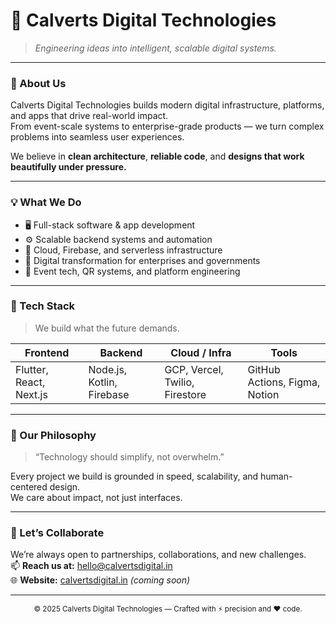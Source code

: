 # 🏢 Calverts Digital Technologies

> _Engineering ideas into intelligent, scalable digital systems._

---

### 🚀 About Us
Calverts Digital Technologies builds modern digital infrastructure, platforms, and apps that drive real-world impact.  
From event-scale systems to enterprise-grade products — we turn complex problems into seamless user experiences.

We believe in **clean architecture**, **reliable code**, and **designs that work beautifully under pressure.**

---

### 💡 What We Do
- 🖥️ Full-stack software & app development  
- ⚙️ Scalable backend systems and automation  
- 🔐 Cloud, Firebase, and serverless infrastructure  
- 🧭 Digital transformation for enterprises and governments  
- 📱 Event tech, QR systems, and platform engineering  

---

### 🧠 Tech Stack
> We build what the future demands.

| Frontend | Backend | Cloud / Infra | Tools |
|-----------|----------|----------------|--------|
| Flutter, React, Next.js | Node.js, Kotlin, Firebase | GCP, Vercel, Twilio, Firestore | GitHub Actions, Figma, Notion |

---

### 💬 Our Philosophy
> “Technology should simplify, not overwhelm.”  

Every project we build is grounded in speed, scalability, and human-centered design.  
We care about impact, not just interfaces.

---

### 🤝 Let’s Collaborate
We’re always open to partnerships, collaborations, and new challenges.  
📫 **Reach us at:** [hello@calvertsdigital.in](mailto:hello@calvertsdigital.in)  
🌐 **Website:** [calvertsdigital.in](https://calvertsdigital.in) *(coming soon)*

---

<div align="center">
  <sub>© 2025 Calverts Digital Technologies — Crafted with ⚡ precision and ❤️ code.</sub>
</div>
